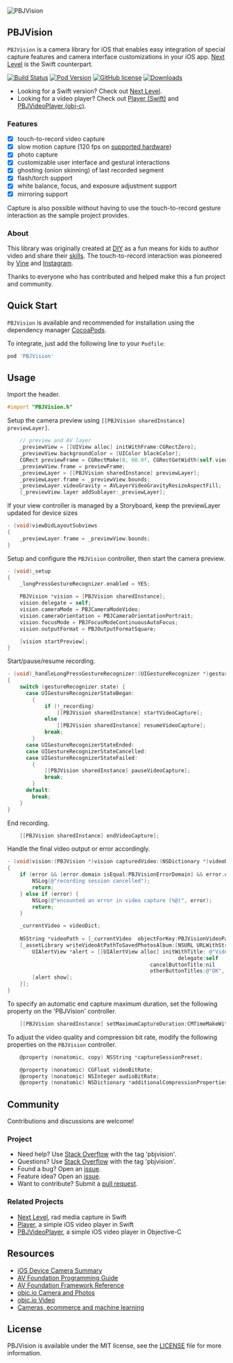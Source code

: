 ![PBJVision](https://raw.githubusercontent.com/piemonte/PBJVision/master/pbj.gif)

## PBJVision

`PBJVision` is a camera library for iOS that enables easy integration of special capture features and camera interface customizations in your iOS app. [Next Level](https://github.com/NextLevel/NextLevel) is the Swift counterpart.

[![Build Status](https://api.travis-ci.org/piemonte/PBJVision.svg?branch=master)](https://travis-ci.org/piemonte/PBJVision)
[![Pod Version](https://img.shields.io/cocoapods/v/PBJVision.svg?style=flat)](http://cocoadocs.org/docsets/PBJVision/)
[![GitHub license](https://img.shields.io/badge/license-MIT-lightgrey.svg)](https://github.com/NextLevel/NextLevel/blob/master/LICENSE) [![Downloads](https://img.shields.io/cocoapods/dt/PBJVision.svg?style=flat)](http://cocoapods.org/pods/PBJVision)

- Looking for a Swift version? Check out [Next Level](https://github.com/NextLevel/NextLevel).
- Looking for a video player? Check out [Player (Swift)](https://github.com/piemonte/player) and [PBJVideoPlayer (obj-c)](https://github.com/piemonte/PBJVideoPlayer).

### Features
- [x] touch-to-record video capture
- [x] slow motion capture (120 fps on [supported hardware](https://www.apple.com/iphone/compare/))
- [x] photo capture
- [x] customizable user interface and gestural interactions
- [x] ghosting (onion skinning) of last recorded segment
- [x] flash/torch support
- [x] white balance, focus, and exposure adjustment support
- [x] mirroring support

Capture is also possible without having to use the touch-to-record gesture interaction as the sample project provides.

### About

This library was originally created at [DIY](https://diy.org/) as a fun means for kids to author video and share their [skills](https://diy.org//skills). The touch-to-record interaction was pioneered by [Vine](https://vine.co/) and [Instagram](https://instagram.com/).

Thanks to everyone who has contributed and helped make this a fun project and community.

## Quick Start

`PBJVision` is available and recommended for installation using the dependency manager [CocoaPods](https://cocoapods.org/). 

To integrate, just add the following line to your `Podfile`:

```ruby
pod 'PBJVision'
```

## Usage

Import the header.

```objective-c
#import "PBJVision.h"
```

Setup the camera preview using `[[PBJVision sharedInstance] previewLayer]`.

```objective-c
    // preview and AV layer
    _previewView = [[UIView alloc] initWithFrame:CGRectZero];
    _previewView.backgroundColor = [UIColor blackColor];
    CGRect previewFrame = CGRectMake(0, 60.0f, CGRectGetWidth(self.view.frame), CGRectGetWidth(self.view.frame));
    _previewView.frame = previewFrame;
    _previewLayer = [[PBJVision sharedInstance] previewLayer];
    _previewLayer.frame = _previewView.bounds;
    _previewLayer.videoGravity = AVLayerVideoGravityResizeAspectFill;
    [_previewView.layer addSublayer:_previewLayer];
```

If your view controller is managed by a Storyboard, keep the previewLayer updated for device sizes

```objective-c
- (void)viewDidLayoutSubviews
{
    _previewLayer.frame = _previewView.bounds;
}
```

Setup and configure the `PBJVision` controller, then start the camera preview.

```objective-c
- (void)_setup
{
    _longPressGestureRecognizer.enabled = YES;

    PBJVision *vision = [PBJVision sharedInstance];
    vision.delegate = self;
    vision.cameraMode = PBJCameraModeVideo;
    vision.cameraOrientation = PBJCameraOrientationPortrait;
    vision.focusMode = PBJFocusModeContinuousAutoFocus;
    vision.outputFormat = PBJOutputFormatSquare;

    [vision startPreview];
}
```

Start/pause/resume recording.

```objective-c
- (void)_handleLongPressGestureRecognizer:(UIGestureRecognizer *)gestureRecognizer
{
    switch (gestureRecognizer.state) {
      case UIGestureRecognizerStateBegan:
        {
            if (!_recording)
                [[PBJVision sharedInstance] startVideoCapture];
            else
                [[PBJVision sharedInstance] resumeVideoCapture];
            break;
        }
      case UIGestureRecognizerStateEnded:
      case UIGestureRecognizerStateCancelled:
      case UIGestureRecognizerStateFailed:
        {
            [[PBJVision sharedInstance] pauseVideoCapture];
            break;
        }
      default:
        break;
    }
}
```

End recording.

```objective-c
    [[PBJVision sharedInstance] endVideoCapture];
```

Handle the final video output or error accordingly.

```objective-c
- (void)vision:(PBJVision *)vision capturedVideo:(NSDictionary *)videoDict error:(NSError *)error
{   
    if (error && [error.domain isEqual:PBJVisionErrorDomain] && error.code == PBJVisionErrorCancelled) {
        NSLog(@"recording session cancelled");
        return;
    } else if (error) {
        NSLog(@"encounted an error in video capture (%@)", error);
        return;
    }

    _currentVideo = videoDict;
    
    NSString *videoPath = [_currentVideo  objectForKey:PBJVisionVideoPathKey];
    [_assetLibrary writeVideoAtPathToSavedPhotosAlbum:[NSURL URLWithString:videoPath] completionBlock:^(NSURL *assetURL, NSError *error1) {
        UIAlertView *alert = [[UIAlertView alloc] initWithTitle: @"Video Saved!" message: @"Saved to the camera roll."
                                                       delegate:self
                                              cancelButtonTitle:nil
                                              otherButtonTitles:@"OK", nil];
        [alert show];
    }];
}
```

To specify an automatic end capture maximum duration, set the following property on the 'PBJVision' controller.

```objective-c
    [[PBJVision sharedInstance] setMaximumCaptureDuration:CMTimeMakeWithSeconds(5, 600)]; // ~ 5 seconds
```

To adjust the video quality and compression bit rate, modify the following properties on the `PBJVision` controller.

```objective-c
    @property (nonatomic, copy) NSString *captureSessionPreset;

    @property (nonatomic) CGFloat videoBitRate;
    @property (nonatomic) NSInteger audioBitRate;
    @property (nonatomic) NSDictionary *additionalCompressionProperties;
```

## Community

Contributions and discussions are welcome!

### Project

- Need help? Use [Stack Overflow](http://stackoverflow.com/questions/tagged/pbjvision) with the tag 'pbjvision'.
- Questions? Use [Stack Overflow](http://stackoverflow.com/questions/tagged/pbjvision) with the tag 'pbjvision'.
- Found a bug? Open an [issue](https://github.com/piemonte/PBJVision/issues).
- Feature idea? Open an [issue](https://github.com/piemonte/PBJVision/issues).
- Want to contribute? Submit a [pull request](https://github.com/piemonte/PBJVision/blob/master/CONTRIBUTING.md).

### Related Projects

* [Next Level](https://github.com/NextLevel/NextLevel/), rad media capture in Swift
* [Player](https://github.com/piemonte/player), a simple iOS video player in Swift
* [PBJVideoPlayer](https://github.com/piemonte/PBJVideoPlayer), a simple iOS video player in Objective-C

## Resources

* [iOS Device Camera Summary](https://developer.apple.com/library/prerelease/content/documentation/DeviceInformation/Reference/iOSDeviceCompatibility/Cameras/Cameras.html)
* [AV Foundation Programming Guide](https://developer.apple.com/library/ios/documentation/AudioVideo/Conceptual/AVFoundationPG/Articles/00_Introduction.html)
* [AV Foundation Framework Reference](https://developer.apple.com/library/ios/documentation/AVFoundation/Reference/AVFoundationFramework/)
* [objc.io Camera and Photos](https://www.objc.io/issues/21-camera-and-photos/)
* [objc.io Video](https://www.objc.io/issues/23-video/)
* [Cameras, ecommerce and machine learning](http://ben-evans.com/benedictevans/2016/11/20/ku6omictaredoge4cao9cytspbz4jt)

## License

PBJVision is available under the MIT license, see the [LICENSE](https://github.com/piemonte/PBJVision/blob/master/LICENSE) file for more information.
